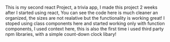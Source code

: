 This is my second react Project, a trivia app, I made this project 2 weeks after I started using react, You can see the code here is much cleaner an organized,
the sizes are not realative but the functionality is working great!
I stoped using class components here and started working only with function components, 
I used context here, this is also the first time i used third party npm libraries, with a simple count-down clock libary!
